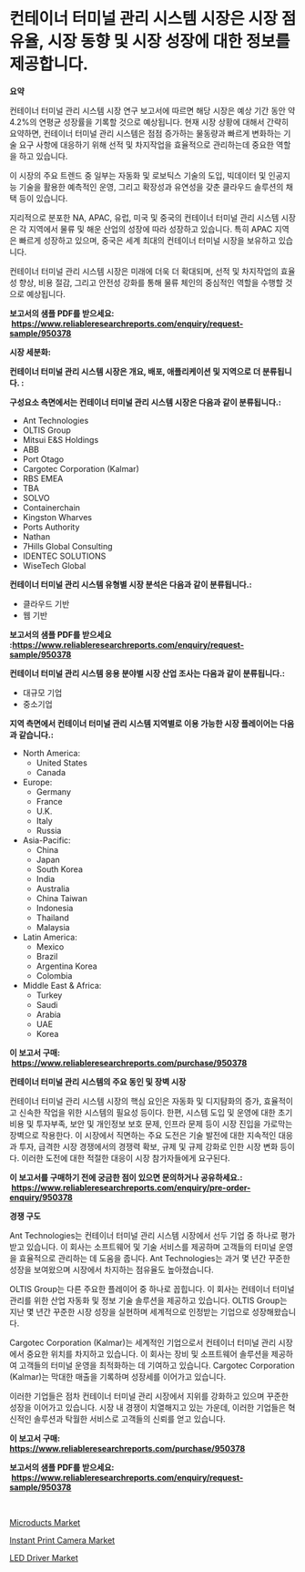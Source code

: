 <p><h1>컨테이너 터미널 관리 시스템 시장은 시장 점유율, 시장 동향 및 시장 성장에 대한 정보를 제공합니다.</h1></p><p><strong>요약</strong></p>
<p><p>컨테이너 터미널 관리 시스템 시장 연구 보고서에 따르면 해당 시장은 예상 기간 동안 약 4.2%의 연평균 성장률을 기록할 것으로 예상됩니다. 현재 시장 상황에 대해서 간략히 요약하면, 컨테이너 터미널 관리 시스템은 점점 증가하는 물동량과 빠르게 변화하는 기술 요구 사항에 대응하기 위해 선적 및 차지작업을 효율적으로 관리하는데 중요한 역할을 하고 있습니다.</p><p>이 시장의 주요 트렌드 중 일부는 자동화 및 로보틱스 기술의 도입, 빅데이터 및 인공지능 기술을 활용한 예측적인 운영, 그리고 확장성과 유연성을 갖춘 클라우드 솔루션의 채택 등이 있습니다.</p><p>지리적으로 분포한 NA, APAC, 유럽, 미국 및 중국의 컨테이너 터미널 관리 시스템 시장은 각 지역에서 물류 및 해운 산업의 성장에 따라 성장하고 있습니다. 특히 APAC 지역은 빠르게 성장하고 있으며, 중국은 세계 최대의 컨테이너 터미널 시장을 보유하고 있습니다.</p><p>컨테이너 터미널 관리 시스템 시장은 미래에 더욱 더 확대되며, 선적 및 차지작업의 효율성 향상, 비용 절감, 그리고 안전성 강화를 통해 물류 체인의 중심적인 역할을 수행할 것으로 예상됩니다.</p></p>
<p><strong>보고서의 샘플 PDF를 받으세요: &nbsp;<a href="https://www.reliableresearchreports.com/enquiry/request-sample/950378">https://www.reliableresearchreports.com/enquiry/request-sample/950378</a></strong></p>
<p><strong>시장 세분화:</strong></p>
<p><strong> 컨테이너 터미널 관리 시스템 시장은 개요, 배포, 애플리케이션 및 지역으로 더 분류됩니다. :</strong></p>
<p><strong>구성요소 측면에서는 컨테이너 터미널 관리 시스템 시장은 다음과 같이 분류됩니다.:</strong></p>
<p><ul><li>Ant Technologies</li><li>OLTIS Group</li><li>Mitsui E&S Holdings</li><li>ABB</li><li>Port Otago</li><li>Cargotec Corporation (Kalmar)</li><li>RBS EMEA</li><li>TBA</li><li>SOLVO</li><li>Containerchain</li><li>Kingston Wharves</li><li>Ports Authority</li><li>Nathan</li><li>7Hills Global Consulting</li><li>IDENTEC SOLUTIONS</li><li>WiseTech Global</li></ul></p>
<p><strong> 컨테이너 터미널 관리 시스템 유형별 시장 분석은 다음과 같이 분류됩니다.:</strong></p>
<p><ul><li>클라우드 기반</li><li>웹 기반</li></ul></p>
<p><strong>보고서의 샘플 PDF를 받으세요 :<a href="https://www.reliableresearchreports.com/enquiry/request-sample/950378">https://www.reliableresearchreports.com/enquiry/request-sample/950378</a></strong></p>
<p><strong> 컨테이너 터미널 관리 시스템 응용 분야별 시장 산업 조사는 다음과 같이 분류됩니다.:</strong></p>
<p><ul><li>대규모 기업</li><li>중소기업</li></ul></p>
<p><strong>지역 측면에서 컨테이너 터미널 관리 시스템 지역별로 이용 가능한 시장 플레이어는 다음과 같습니다.:</strong></p>
<p><ul>
    <li>
        North America:
        <ul>
            <li>United States</li>
            <li>Canada</li>
        </ul>
    </li>
    <li>
        Europe:
        <ul>
            <li>Germany</li>
            <li>France</li>
            <li>U.K.</li>
            <li>Italy</li>
            <li>Russia</li>
        </ul>
    </li>
    <li>
        Asia-Pacific:
        <ul>
            <li>China</li>
            <li>Japan</li>
            <li>South Korea</li>
            <li>India</li>
            <li>Australia</li>
            <li>China Taiwan</li>
            <li>Indonesia</li>
            <li>Thailand</li>
            <li>Malaysia</li>
        </ul>
    </li>
    <li>
        Latin America:
        <ul>
            <li>Mexico</li>
            <li>Brazil</li>
            <li>Argentina Korea</li>
            <li>Colombia</li>
        </ul>
    </li>
    <li>
        Middle East & Africa:
        <ul>
            <li>Turkey</li>
            <li>Saudi</li>
            <li>Arabia</li>
            <li>UAE</li>
            <li>Korea</li>
        </ul>
    </li>
    </ul></p>
<p><strong>이 보고서 구매: &nbsp;<a href="https://www.reliableresearchreports.com/purchase/950378">https://www.reliableresearchreports.com/purchase/950378</a></strong></p>
<p><strong>컨테이너 터미널 관리 시스템의 주요 동인 및 장벽 시장</strong></p>
<p><p>컨테이너 터미널 관리 시스템 시장의 핵심 요인은 자동화 및 디지턈화의 증가, 효율적이고 신속한 작업을 위한 시스템의 필요성 등이다. 한편, 시스템 도입 및 운영에 대한 초기 비용 및 투자부족, 보안 및 개인정보 보호 문제, 인프라 문제 등이 시장 진입을 가로막는 장벽으로 작용한다. 이 시장에서 직면하는 주요 도전은 기술 발전에 대한 지속적인 대응과 투자, 급격한 시장 경쟁에서의 경쟁력 확보, 규제 및 규제 강화로 인한 시장 변화 등이다. 이러한 도전에 대한 적절한 대응이 시장 참가자들에게 요구된다.</p></p>
<p><strong>이 보고서를 구매하기 전에 궁금한 점이 있으면 문의하거나 공유하세요.: &nbsp;<a href="https://www.reliableresearchreports.com/enquiry/pre-order-enquiry/950378">https://www.reliableresearchreports.com/enquiry/pre-order-enquiry/950378</a></strong></p>
<p><strong>경쟁 구도</strong></p>
<p><p>Ant Technologies는 컨테이너 터미널 관리 시스템 시장에서 선두 기업 중 하나로 평가받고 있습니다. 이 회사는 소프트웨어 및 기술 서비스를 제공하며 고객들의 터미널 운영을 효율적으로 관리하는 데 도움을 줍니다. Ant Technologies는 과거 몇 년간 꾸준한 성장을 보여왔으며 시장에서 차지하는 점유율도 높아졌습니다. </p><p>OLTIS Group는 다른 주요한 플레이어 중 하나로 꼽힙니다. 이 회사는 컨테이너 터미널 관리를 위한 산업 자동화 및 정보 기술 솔루션을 제공하고 있습니다. OLTIS Group는 지난 몇 년간 꾸준한 시장 성장을 실현하며 세계적으로 인정받는 기업으로 성장해왔습니다.</p><p>Cargotec Corporation (Kalmar)는 세계적인 기업으로서 컨테이너 터미널 관리 시장에서 중요한 위치를 차지하고 있습니다. 이 회사는 장비 및 소프트웨어 솔루션을 제공하여 고객들의 터미널 운영을 최적화하는 데 기여하고 있습니다. Cargotec Corporation (Kalmar)는 막대한 매출을 기록하며 성장세를 이어가고 있습니다.</p><p>이러한 기업들은 점차 컨테이너 터미널 관리 시장에서 지위를 강화하고 있으며 꾸준한 성장을 이어가고 있습니다. 시장 내 경쟁이 치열해지고 있는 가운데, 이러한 기업들은 혁신적인 솔루션과 탁월한 서비스로 고객들의 신뢰를 얻고 있습니다.</p></p>
<p><strong>이 보고서 구매: &nbsp; <a href="https://www.reliableresearchreports.com/purchase/950378">https://www.reliableresearchreports.com/purchase/950378</a></strong></p>
<p><strong>보고서의 샘플 PDF를 받으세요: &nbsp;<a href="https://www.reliableresearchreports.com/enquiry/request-sample/950378">https://www.reliableresearchreports.com/enquiry/request-sample/950378</a></strong><strong></strong></p>
<p>&nbsp;</p>
<p><p><a href="https://github.com/wusalecollins540tpqoz/Market-Research-Report-List-1/blob/main/microducts-market.md">Microducts Market</a></p><p><a href="https://github.com/kathiaseamanalvaradovlprc2h/Market-Research-Report-List-1/blob/main/instant-print-camera-market.md">Instant Print Camera Market</a></p><p><a href="https://github.com/pjcfca/Market-Research-Report-List-1/blob/main/led-driver-market.md">LED Driver Market</a></p></p>
